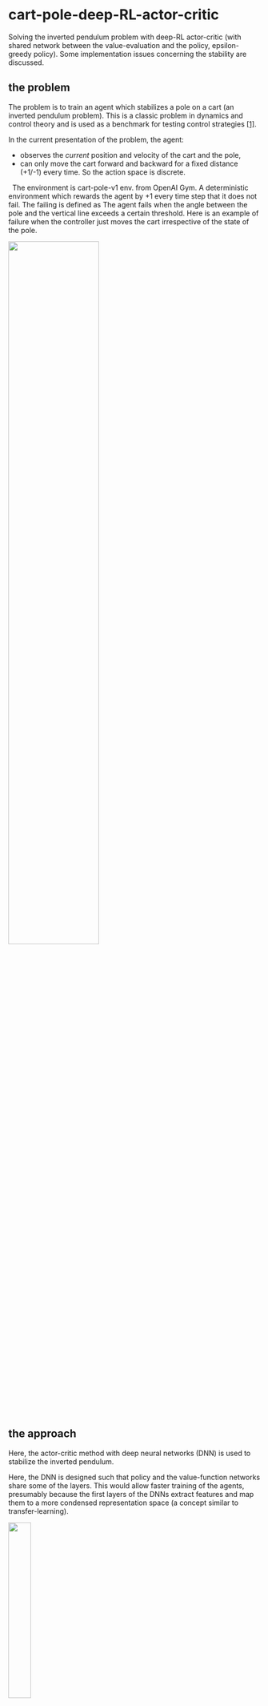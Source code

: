 # cart-pole-deep-RL-actor-critic
Solving the inverted pendulum problem with deep-RL actor-critic (with shared network between the value-evaluation and the policy, epsilon-greedy policy). Some implementation issues concerning the stability are discussed. 

## the problem

The problem is to train an agent which stabilizes a pole on a cart (an inverted pendulum problem). This is a classic problem in dynamics and control theory and is used as a benchmark for testing control strategies [[1]](https://en.wikipedia.org/wiki/Inverted_pendulum#:~:text=An%20inverted%20pendulum%20is%20a,additional%20help%20will%20fall%20over).

In the current presentation of the problem, the agent:
- observes the *current* position and velocity of the cart and the pole, 
- can only move the cart forward and backward for a fixed distance (+1/-1) every time. So the action space is discrete.


 
The environment is cart-pole-v1 env. from OpenAI Gym. A deterministic environment which rewards the agent by +1 every time step that it does not fail. The failing is defined as The agent fails when the angle between the pole and the vertical line exceeds a certain threshold. Here is an example of failure when the controller just moves the cart irrespective of the state of the pole.


<img src="./performance-and-animations/animations/not-trained/animation.gif" width="60%">


## the approach

Here, the actor-critic method with deep neural networks (DNN) is used to stabilize the inverted pendulum.

Here, the DNN is designed such that policy and the value-function networks share some of the layers. This would allow faster training of the agents, presumably because the first layers of the DNNs extract features and map them to a more condensed representation space (a concept similar to transfer-learning). 

<img src="./statics/without-epsilon-layer.png" width="30%">

The main program is organized in the following way:
* **initialization**: random weights/biases are assigned to the network, 
* **experience loops**: 

  **(1)** a random initial state is assigned to the *state* variable,

  **(2)** given the *state*, an action (*a*) is chosen using the policy,

  **(3)**- the action *a* is given to the environment, and the environment returns the new state, the reward, and a signal indicating the end of the episode.
  
  **(4)**- if the process is not ended, the new state is assigned to the variable *state* and the execution continues to step **(2)** . 

All the states, actions, and the rewards are saved from the beginning of the episode until the end of it. This process is repeated for a number of episodes and all the data are gathered in an instance of the class *History*.

* **learning** : After sampling based on the policy, the obtained data is used to train the DNN. In the case of our DNN, defining the loss function is not straightforward. The reason behind this complication is the fact that this DNN has two types of outputs (classification for the action and regression for the value function) which are both affected by the weight and biases of the *same* shared layers. To train the weights/biases of these shared layers one should combine the binary cross entropy loss for the actions, and the mean squared error for the value function. One way to combine these different losses would be to consider a (weighted) average of them. Using this loss and the data gathered from the experience, we used the actor-critic algorithm to take a policy iteration step. Using this new policy, we go back to the **experience loops**.

## requirements
Besides the python3 and pip3

* gyn 
* keras
* numpy
* Pillow
* random
* tensorflow (version 2)

```
pip3 install -r requirements.txt
```
## usage

To execute the experiment loops and the learning one can run:
```
python3 experience-and-learn.py
```
This script runs experiments for a random policy and improves it. 

To use the simulator for sampling the not/trained agent, run

```
python3 simulator.py
```

To choose which agent is used one should change the file address of the model.

## results

Let's first start with a visual demonstration of an episode of a trained agent, as shown here. One can qualitatively see the improvement of the agent in stabilizing the pole.

<img src="./performance-and-animations/animations/trained/animation.gif" width="60%">


One can quantify the *performance* of the agent simply as the duration of the time interval over which it holds the pole before failing. In the following figure, we showed the performance for each episode and also the averaged performance for each policy iteration step. In this case, the data from 60 episodes are used for each policy iteration step.

<img src="./performance-and-animations/results.png" width="60%">

The maximum performance is limited to 200 steps as this is set by the cart-pole environment of OpenAI Gym as a limit.

## discussions

Using the actor-critic method, the agent can directly learn from their experience. As one can see in the above figure, after only ~10 policy iteration the agent figures out the right policy. One can stop the training at this point. Nevertheless, if one chooses to continue training, surprisingly the agent starts showing an unstable behavior, i.e. the performance oscillates. This is a known fact and in the following a few steps towards reduction of these oscillations are discussed. 

## tips and tricks to stabilize it 

The aforementioned oscillations can be reduced significantly by introducing a small degree of exploration to the problem. One way to do so is using Boltzmann exploration (see [here](https://arxiv.org/abs/1705.10257) for details). A simpler approach which we considered here is similar to epsilon-greedy method:


<img src="https://latex.codecogs.com/gif.latex?\mathrm{output\_policy}=\frac{\mathrm{output\_policy}+\epsilon}{1+\epsilon~~\mathrm{nr\_actions}}" /> 

where *output_policy* is the output of the DNN for the policy which has *nr_actions* elements (see the schematics of the DNN). This additional operation (with no learnable parameter) changes the design of the DNN as depicted below.


<img src="./statics/with-epsilon-layer.png" width="30%">

Of course, now one should choose a value for the epsilon in a proper range: on one hand, we observed that if the epsilon is too small, it does not have the desired stabilizing effect, and on the other hand, if it is too large, the overall performance of the agent is hindered. The value of epsilon is 0.001 for the results shown above. To observe the qualitative effect of introducing the epsilon, here the same performance curve is plotted for epsilon=0. One can see that the presence of the epsilon increases the overall performance of the agent and its learning process.


<img src="./performance-and-animations/results_zero_epsilon.png" width="60%">

Detailed quantitative and analytical studies of the effect of epsilon is required.

## Future steps

* The sampling from each policy is a task which can be parallelized conveniently, as the episodes are independent of each other.

